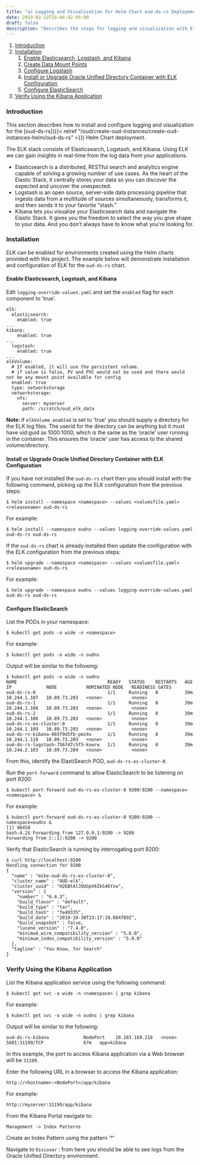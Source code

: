 ```yaml
---
title: "a) Logging and Visualization for Helm Chart oud-ds-rs Deployment"
date: 2019-02-22T15:44:42-05:00
draft: false
description: "Describes the steps for logging and visualization with Elasticsearch and Kibana."
---
```


1. [Introduction](#introduction)
1. [Installation](#installation)
	1. [Enable Elasticsearch, Logstash, and Kibana](#enable-elasticsearch-logstash-and-kibana)
	1. [Create Data Mount Points](#create-data-mount-points)
	1. [Configure Logstash](#configure-logstash)
	1. [Install or Upgrade Oracle Unified Directory Container with ELK Configuration](#install-or-upgrade-oracle-unified-directory-container-with-elk-configuration)
	1. [Configure ElasticSearch](#configure-elasticsearch)
1. [Verify Using the Kibana Application](#verify-using-the-kibana-application)

### Introduction

This section describes how to install and configure logging and visualization for the [oud-ds-rs]({{< relref "/oud/create-oud-instances/create-oud-instances-helm/oud-ds-rs" >}}) Helm Chart deployment.

The ELK stack consists of Elasticsearch, Logstash, and Kibana. Using ELK we can gain insights in real-time from the log data from your applications.

* Elasticsearch is a distributed, RESTful search and analytics engine capable of solving a growing number of use cases. As the heart of the Elastic Stack, it centrally stores your data so you can discover the expected and uncover the unexpected.
* Logstash is an open source, server-side data processing pipeline that ingests data from a multitude of sources simultaneously, transforms it, and then sends it to your favorite “stash.”
* Kibana lets you visualize your Elasticsearch data and navigate the Elastic Stack. It gives you the freedom to select the way you give shape to your data. And you don’t always have to know what you're looking for.

### Installation

ELK can be enabled for environments created using the Helm charts provided with this project.  The example below will demonstrate installation and configuration of ELK for the `oud-ds-rs` chart.

#### Enable Elasticsearch, Logstash, and Kibana

Edit `logging-override-values.yaml` and set the `enabled` flag for each component to 'true'.

```
elk:
  elasticsearch:
    enabled: true
...
kibana:
    enabled: true
...
  logstash:
    enabled: true
...
elkVolume:
  # If enabled, it will use the persistent volume.
  # if value is false, PV and PVC would not be used and there would not be any mount point available for config
  enabled: true
  type: networkstorage
  networkstorage:
    nfs:
      server: myserver
      path: /scratch/oud_elk_data
```

**Note**: if `elkVolume.enabled` is set to 'true' you should supply a directory for the ELK log files.  The userid for the directory can be anything but it must have uid:guid as 1000:1000, which is the same as the ‘oracle’ user running in the container. This ensures the ‘oracle’ user has access to the shared volume/directory.

#### Install or Upgrade Oracle Unified Directory Container with ELK Configuration

If you have not installed the `oud-ds-rs` chart then you should install with the following command, picking up the ELK configuration from the previous steps:

```
$ helm install --namespace <namespace> --values <valuesfile.yaml> <releasename> oud-ds-rs
```

For example:

```
$ helm install --namespace oudns --values logging-override-values.yaml oud-ds-rs oud-ds-rs

```

If the `oud-ds-rs` chart is already installed then update the configuration with the ELK configuration from the previous steps:

```
$ helm upgrade --namespace <namespace> --values <valuesfile.yaml> <releasename> oud-ds-rs
```

For example:

```
$ helm upgrade --namespace oudns --values logging-override-values.yaml oud-ds-rs oud-ds-rs
```

#### Configure ElasticSearch

List the PODs in your namespace:

```
$ kubectl get pods -o wide -n <namespace>
```

For example:

```
$ kubectl get pods -o wide -n oudns
```

Output will be similar to the following:

```
$ kubectl get pods -o wide -n oudns
NAME                                  READY   STATUS    RESTARTS   AGE   IP             NODE           NOMINATED NODE   READINESS GATES
oud-ds-rs-0                           1/1     Running   0          39m   10.244.1.107   10.89.73.203   <none>           <none>
oud-ds-rs-1                           1/1     Running   0          39m   10.244.1.108   10.89.73.203   <none>           <none>
oud-ds-rs-2                           1/1     Running   0          39m   10.244.1.106   10.89.73.203   <none>           <none>
oud-ds-rs-es-cluster-0                1/1     Running   0          39m   10.244.1.109   10.89.73.203   <none>           <none>
oud-ds-rs-kibana-665f9d5fb-pmz4v      1/1     Running   0          39m   10.244.1.110   10.89.73.203   <none>           <none>
oud-ds-rs-logstash-756fd7c5f5-kvwrw   1/1     Running   0          39m   10.244.2.103   10.89.73.204   <none>           <none>
```

From this, identify the ElastiSearch POD, `oud-ds-rs-es-cluster-0`.

Run the `port-forward` command to allow ElasticSearch to be listening on port 9200:

```
$ kubectl port-forward oud-ds-rs-es-cluster-0 9200:9200 --namespace=<namespace> &
```

For example:

```
$ kubectl port-forward oud-ds-rs-es-cluster-0 9200:9200 --namespace=oudns &
[1] 98458
bash-4.2$ Forwarding from 127.0.0.1:9200 -> 9200
Forwarding from [::1]:9200 -> 9200
```

Verify that ElasticSearch is running by interrogating port 9200:

```
$ curl http://localhost:9200
Handling connection for 9200
{
  "name" : "mike-oud-ds-rs-es-cluster-0",
  "cluster_name" : "OUD-elk",
  "cluster_uuid" : "H2EBtAlJQUGpV6IkS46Yzw",
  "version" : {
    "number" : "6.4.3",
    "build_flavor" : "default",
    "build_type" : "tar",
    "build_hash" : "fe40335",
    "build_date" : "2018-10-30T23:17:19.084789Z",
    "build_snapshot" : false,
    "lucene_version" : "7.4.0",
    "minimum_wire_compatibility_version" : "5.6.0",
    "minimum_index_compatibility_version" : "5.0.0"
  },
  "tagline" : "You Know, for Search"
}
```

### Verify Using the Kibana Application

List the Kibana application service using the following command:

```
$ kubectl get svc -o wide -n <namespace> | grep kibana
```

For example:

```
$ kubectl get svc -o wide -n oudns | grep kibana
```

Output will be similar to the following:

```
oud-ds-rs-kibana             NodePort    10.103.169.218   <none>        5601:31199/TCP               67m   app=kibana
```

In this example, the port to access Kibana application via a Web browser will be `31199`.

Enter the following URL in a browser to access the Kibana application:

`http://<hostname>:<NodePort>/app/kibana`

For example:

`http://myserver:31199/app/kibana`

From the Kibana Portal navigate to:

`Management -> Index Patterns`

Create an Index Pattern using the pattern '*'

Navigate to `Discover` : from here you should be able to see logs from the Oracle Unified Directory environment.






